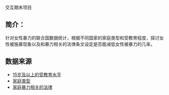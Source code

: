 交互期末项目

## 简介：
针对女性暴力的联合国数据统计，根据不同国家的家庭类型和受教育程度，探讨女性被施暴现象以及和暴力相关的法律条文设定是否能减低女性被暴力的几率。

## 数据来源
- [15岁及以上的受教育水平](http://data.un.org/Data.aspx?d=POP&f=tableCode%3a30)
- [家庭类型](http://data.un.org/Data.aspx?d=POP&f=tableCode:329)
- [家庭暴力相关的法律](http://note.youdao.com/noteshare?id=2e706b3ad426d899f517ef5ce2bf3504)


